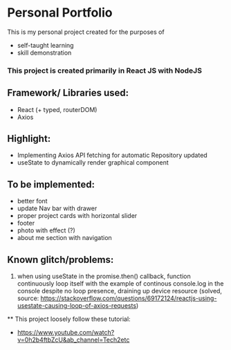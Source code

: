 # Personal Portfolio 

This is my personal project created for the purposes of 

- self-taught learning
- skill demonstration 

### This project is created primarily in React JS with NodeJS

## Framework/ Libraries used:
- React (+ typed, routerDOM)
- Axios

## Highlight:
- Implementing Axios API fetching for automatic Repository updated
- useState to dynamically render graphical component

## To be implemented:
- better font
- update Nav bar with drawer
- proper project cards with horizontal slider
- footer
- photo with effect (?)
- about me section with navigation


## Known glitch/problems:
1. when using useState in the promise.then() callback, function continuously loop itself with the example of continous console.log in the console despite no loop presence, draining up device resource
    (solved, source: https://stackoverflow.com/questions/69172124/reactjs-using-usestate-causing-loop-of-axios-requests)


** This project loosely follow these tutorial:
- https://www.youtube.com/watch?v=0h2b4ftbZcU&ab_channel=Tech2etc